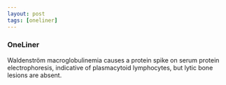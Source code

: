 ```yaml
---
layout: post
tags: [oneliner]
---
```



### OneLiner

Waldenström macroglobulinemia causes a protein spike on serum protein electrophoresis, indicative of plasmacytoid lymphocytes, but lytic bone lesions are absent.
